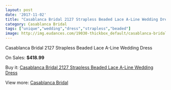 ```yaml
---
layout: post
date: '2017-11-02'
title: "Casablanca Bridal 2127 Strapless Beaded Lace A-Line Wedding Dress"
category: Casablanca Bridal
tags: ["unique","wedding","dress","strapless","beaded"]
image: http://img.eudances.com/19030-thickbox_default/casablanca-bridal-2127-strapless-beaded-lace-a-line-wedding-dress.jpg
---
```

Casablanca Bridal 2127 Strapless Beaded Lace A-Line Wedding Dress

On Sales: **$418.99**
<a href="https://www.eudances.com/en/casablanca-bridal/5659-casablanca-bridal-2127-strapless-beaded-lace-a-line-wedding-dress.html"><amp-img layout="responsive" width="600" height="600" src="//img.eudances.com/19030-thickbox_default/casablanca-bridal-2127-strapless-beaded-lace-a-line-wedding-dress.jpg" alt="Casablanca Bridal 2127 Strapless Beaded Lace A-Line Wedding Dress 0" /></a>
<a href="https://www.eudances.com/en/casablanca-bridal/5659-casablanca-bridal-2127-strapless-beaded-lace-a-line-wedding-dress.html"><amp-img layout="responsive" width="600" height="600" src="//img.eudances.com/19032-thickbox_default/casablanca-bridal-2127-strapless-beaded-lace-a-line-wedding-dress.jpg" alt="Casablanca Bridal 2127 Strapless Beaded Lace A-Line Wedding Dress 1" /></a>
<a href="https://www.eudances.com/en/casablanca-bridal/5659-casablanca-bridal-2127-strapless-beaded-lace-a-line-wedding-dress.html"><amp-img layout="responsive" width="600" height="600" src="//img.eudances.com/19031-thickbox_default/casablanca-bridal-2127-strapless-beaded-lace-a-line-wedding-dress.jpg" alt="Casablanca Bridal 2127 Strapless Beaded Lace A-Line Wedding Dress 2" /></a>

Buy it: [Casablanca Bridal 2127 Strapless Beaded Lace A-Line Wedding Dress](https://www.eudances.com/en/casablanca-bridal/5659-casablanca-bridal-2127-strapless-beaded-lace-a-line-wedding-dress.html "Casablanca Bridal 2127 Strapless Beaded Lace A-Line Wedding Dress")

View more: [Casablanca Bridal](https://www.eudances.com/en/4-casablanca-bridal "Casablanca Bridal")